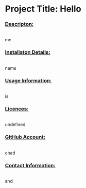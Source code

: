 # Project Title: Hello <h3><ins>Descripton:</ins></h3><br>me<h3><ins>Installaton Details:</ins></h3><br>name<h3><ins>Usage Information:</ins></h3><br>is <h3><ins>Licences:</ins></h3><br>undefined<h3><ins>GitHub Account:</ins></h3><br>chad<h3><ins>Contact Information:</ins></h3><br>and 
